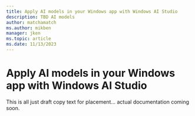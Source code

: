 ```yaml
---
title: Apply AI models in your Windows app with Windows AI Studio
description: TBD AI models
author: matchamatch 
ms.author: mikben
manager: jken
ms.topic: article
ms.date: 11/13/2023
---
```


# Apply AI models in your Windows app with Windows AI Studio

This is all just draft copy text for placement... actual documentation coming soon.